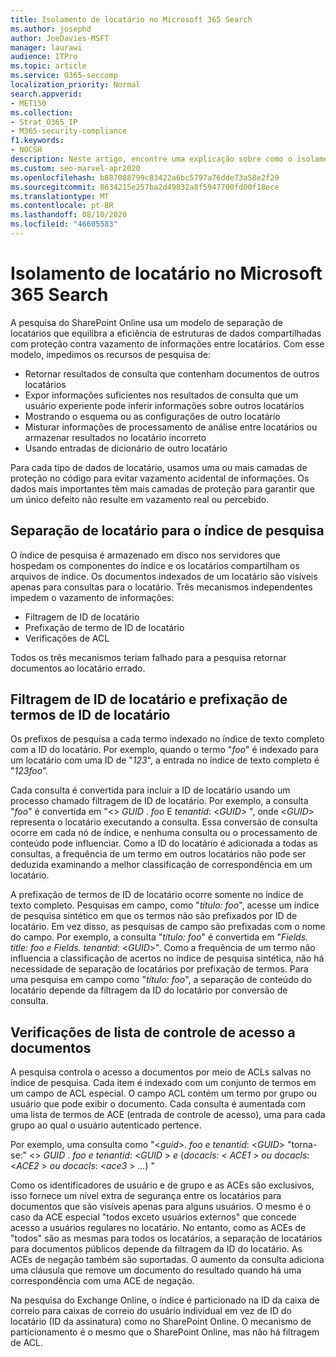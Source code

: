 ```yaml
---
title: Isolamento de locatário no Microsoft 365 Search
ms.author: josephd
author: JoeDavies-MSFT
manager: laurawi
audience: ITPro
ms.topic: article
ms.service: O365-seccomp
localization_priority: Normal
search.appverid:
- MET150
ms.collection:
- Strat_O365_IP
- M365-security-compliance
f1.keywords:
- NOCSH
description: Neste artigo, encontre uma explicação sobre como o isolamento de locatário funciona para separar dados de locatários na pesquisa do Microsoft 365.
ms.custom: seo-marvel-apr2020
ms.openlocfilehash: b887088799c83422a6bc5797a76dde73a58e2f29
ms.sourcegitcommit: 8634215e257ba2d49832a8f5947700fd00f18ece
ms.translationtype: MT
ms.contentlocale: pt-BR
ms.lasthandoff: 08/10/2020
ms.locfileid: "46605583"
---
```

# <a name="tenant-isolation-in-microsoft-365-search"></a>Isolamento de locatário no Microsoft 365 Search

A pesquisa do SharePoint Online usa um modelo de separação de locatários que equilibra a eficiência de estruturas de dados compartilhadas com proteção contra vazamento de informações entre locatários. Com esse modelo, impedimos os recursos de pesquisa de:

- Retornar resultados de consulta que contenham documentos de outros locatários
- Expor informações suficientes nos resultados de consulta que um usuário experiente pode inferir informações sobre outros locatários
- Mostrando o esquema ou as configurações de outro locatário
- Misturar informações de processamento de análise entre locatários ou armazenar resultados no locatário incorreto
- Usando entradas de dicionário de outro locatário

Para cada tipo de dados de locatário, usamos uma ou mais camadas de proteção no código para evitar vazamento acidental de informações. Os dados mais importantes têm mais camadas de proteção para garantir que um único defeito não resulte em vazamento real ou percebido.

## <a name="tenant-separation-for-the-search-index"></a>Separação de locatário para o índice de pesquisa

O índice de pesquisa é armazenado em disco nos servidores que hospedam os componentes do índice e os locatários compartilham os arquivos de índice. Os documentos indexados de um locatário são visíveis apenas para consultas para o locatário. Três mecanismos independentes impedem o vazamento de informações:

- Filtragem de ID de locatário
- Prefixação de termo de ID de locatário
- Verificações de ACL

Todos os três mecanismos teriam falhado para a pesquisa retornar documentos ao locatário errado.

## <a name="tenant-id-filtering-and-tenant-id-term-prefixing"></a>Filtragem de ID de locatário e prefixação de termos de ID de locatário

Os prefixos de pesquisa a cada termo indexado no índice de texto completo com a ID do locatário. Por exemplo, quando o termo "*foo*" é indexado para um locatário com uma ID de "*123*", a entrada no índice de texto completo é "*123foo".*

Cada consulta é convertida para incluir a ID de locatário usando um processo chamado filtragem de ID de locatário. Por exemplo, a consulta "*foo*" é convertida em "<> *GUID* . *foo* E *tenantid*: <*GUID*> ", onde <*GUID*> representa o locatário executando a consulta. Essa conversão de consulta ocorre em cada nó de índice, e nenhuma consulta ou o processamento de conteúdo pode influenciar. Como a ID do locatário é adicionada a todas as consultas, a frequência de um termo em outros locatários não pode ser deduzida examinando a melhor classificação de correspondência em um locatário.

A prefixação de termos de ID de locatário ocorre somente no índice de texto completo. Pesquisas em campo, como "*título: foo*", acesse um índice de pesquisa sintético em que os termos não são prefixados por ID de locatário. Em vez disso, as pesquisas de campo são prefixadas com o nome do campo. Por exemplo, a consulta "*título: foo*" é convertida em "*Fields. title: foo e Fields. tenantid*: <*GUID*>". Como a frequência de um termo não influencia a classificação de acertos no índice de pesquisa sintética, não há necessidade de separação de locatários por prefixação de termos. Para uma pesquisa em campo como "*título: foo*", a separação de conteúdo do locatário depende da filtragem da ID do locatário por conversão de consulta.

## <a name="document-access-control-list-checks"></a>Verificações de lista de controle de acesso a documentos

A pesquisa controla o acesso a documentos por meio de ACLs salvas no índice de pesquisa. Cada item é indexado com um conjunto de termos em um campo de ACL especial. O campo ACL contém um termo por grupo ou usuário que pode exibir o documento. Cada consulta é aumentada com uma lista de termos de ACE (entrada de controle de acesso), uma para cada grupo ao qual o usuário autenticado pertence.

Por exemplo, uma consulta como "<*guid*>. *foo e tenantid*: <*GUID*> "torna-se:" <> *GUID* . *foo e tenantid*: <*GUID* >  *e* (*docacls:* < *ACE1* >  *ou docacls*: <*ACE2* >  *ou docacls*: <*ace3* >  *...*) "

Como os identificadores de usuário e de grupo e as ACEs são exclusivos, isso fornece um nível extra de segurança entre os locatários para documentos que são visíveis apenas para alguns usuários. O mesmo é o caso da ACE especial "todos exceto usuários externos" que concede acesso a usuários regulares no locatário. No entanto, como as ACEs de "todos" são as mesmas para todos os locatários, a separação de locatários para documentos públicos depende da filtragem da ID do locatário. As ACEs de negação também são suportadas. O aumento da consulta adiciona uma cláusula que remove um documento do resultado quando há uma correspondência com uma ACE de negação.

Na pesquisa do Exchange Online, o índice é particionado na ID da caixa de correio para caixas de correio do usuário individual em vez de ID do locatário (ID da assinatura) como no SharePoint Online. O mecanismo de particionamento é o mesmo que o SharePoint Online, mas não há filtragem de ACL.
